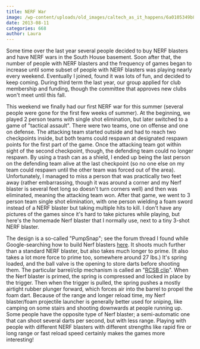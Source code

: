 ```yaml
---
title: NERF War
image: /wp-content/uploads/old_images/caltech_as_it_happens/6a0105349b8251970b0192ac3b467d970d.png
date: 2013-08-11
categories: 668
author: Laura
---
```



Some time over the last year several people decided to buy NERF blasters
 and have NERF wars in the South House basement. Soon after that, the 
number of people with NERF blasters and the frequency of games began to 
increase until some subset of people with NERF blasters was playing 
nearly every weekend. Eventually I joined, found it was lots of fun, and
 decided to keep coming. During third term the last year, our group 
applied for club membership and funding, though the committee that 
approves new clubs won't meet until this fall.

This weekend we finally had our first NERF war for this summer (several people were gone for the first few weeks of summer). At the beginning, we played 2 person teams with single shot elimination, but later switched to a game of "tactical assault". There were two teams, one on offense and one on defense. The attacking team started outside and had to reach two checkpoints inside, but both teams could respawn at designated respawn points for the first part of the game. Once the attacking team got within sight of the second checkpoint, though, the defending team could no longer respawn. By using a trash can as a shield, I ended up being the last person on the defending team alive at the last checkpoint (so no one else on my team could respawn until the other team was forced out of the area). Unfortunately, I managed to miss a person that was practically two feet away (rather embarrassing, though it was around a corner and my Nerf blaster is several feet long so doesn't turn corners well) and then was eliminated, meaning the attacking team won. After that game, we went to 3 person team single shot elimination, with one person wielding a foam sword instead of a NERF blaster but taking multiple hits to kill. I don't have any pictures of the games since it's hard to take pictures while playing, but here's the homemade Nerf blaster that I normally use, next to a tiny 3-shot NERF blaster.

The design is a so-called "PumpSnap"; see the forum thread I found while Google-searching how to build Nerf blasters [here](https://nerfhaven.com/forums/index.php?showtopic=21205&amp;st=0). It shoots much further than a standard NERF blaster, but also takes much longer to prime. (It also takes a lot more force to prime too, somewhere around 27 lbs.) It's spring loaded, and the ball valve is the opening to store darts before shooting them. The particular barrel/clip mechanism is called an "[RCSB clip](https://nerfhaven.com/forums/index.php?s=&amp;showtopic=15037)". When the Nerf blaster is primed, the spring is compressed and locked in place by the trigger. Then when the trigger is pulled, the spring pushes a mostly airtight rubber plunger forward, which forces air into the barrel to propel the foam dart. Because of the range and longer reload time, my Nerf blaster/foam projectile launcher is generally better used for sniping, like camping on some stairs and shooting downwards at people running up. Some people have the opposite type of Nerf blaster; a semi-automatic one that can shoot several darts per second, but with less range. Playing with people with different NERF blasters with different strengths like rapid fire or long range or fast reload speed certainly makes the games more interesting!

